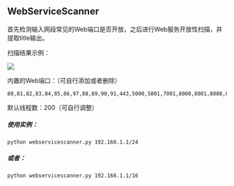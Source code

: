 ## WebServiceScanner

首先检测输入网段常见的Web端口是否开放，之后进行Web服务开放性扫描，并提取title输出。



扫描结果示例：

![](https://raw.githubusercontent.com/aedoo/WebServiceScanner/master/final.png)



内置的Web端口：（可自行添加或者删除）

```
80,81,82,83,84,85,86,97,88,89,90,91,443,5000,5001,7001,8000,8001,8008,8009,8080,8081,8088,8089,8443,8888,9000,9001,9090,10001,10010
```

默认线程数：200（可自行调整）



##### 使用实例：

`python webservicescanner.py 192.168.1.1/24`

##### 或者：

`python webservicescanner.py 192.168.1.1/16`

